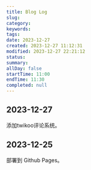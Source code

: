 ```yaml
---
title: Blog Log
slug: 
category: 
keywords: 
tags: 
date: 2023-12-27
created: 2023-12-27 11:12:31
modified: 2023-12-27 22:21:12
status: 
summary: 
allDay: false
startTime: 11:00
endTime: 11:30
completed: null
---
```


## 2023-12-27

添加twikoo评论系统。

## 2023-12-25

部署到 Github Pages。
